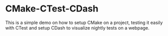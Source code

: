 CMake-CTest-CDash
=================

This is a simple demo on how to setup CMake on a project, testing it easily with CTest and setup CDash to visualize nightly tests on a webpage.